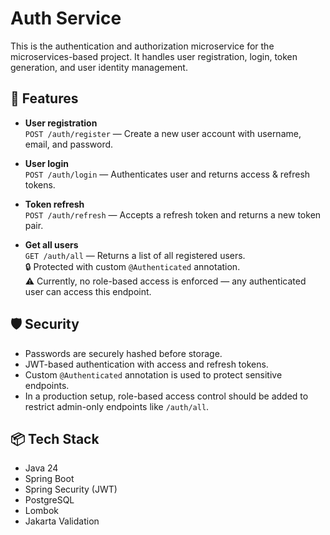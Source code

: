 # Auth Service

This is the authentication and authorization microservice for the microservices-based project. It handles user registration, login, token generation, and user identity management.

## 🚀 Features

- **User registration**  
  `POST /auth/register` — Create a new user account with username, email, and password.

- **User login**  
  `POST /auth/login` — Authenticates user and returns access & refresh tokens.

- **Token refresh**  
  `POST /auth/refresh` — Accepts a refresh token and returns a new token pair.

- **Get all users**  
  `GET /auth/all` — Returns a list of all registered users.  
  🔒 Protected with custom `@Authenticated` annotation.  
  ⚠️ Currently, no role-based access is enforced — any authenticated user can access this endpoint.

## 🛡 Security

- Passwords are securely hashed before storage.
- JWT-based authentication with access and refresh tokens.
- Custom `@Authenticated` annotation is used to protect sensitive endpoints.
- In a production setup, role-based access control should be added to restrict admin-only endpoints like `/auth/all`.

## 📦 Tech Stack

- Java 24
- Spring Boot
- Spring Security (JWT)
- PostgreSQL
- Lombok
- Jakarta Validation

